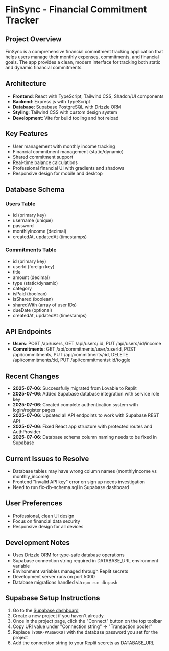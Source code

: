# FinSync - Financial Commitment Tracker

## Project Overview
FinSync is a comprehensive financial commitment tracking application that helps users manage their monthly expenses, commitments, and financial goals. The app provides a clean, modern interface for tracking both static and dynamic financial commitments.

## Architecture
- **Frontend**: React with TypeScript, Tailwind CSS, Shadcn/UI components
- **Backend**: Express.js with TypeScript
- **Database**: Supabase PostgreSQL with Drizzle ORM
- **Styling**: Tailwind CSS with custom design system
- **Development**: Vite for build tooling and hot reload

## Key Features
- User management with monthly income tracking
- Financial commitment management (static/dynamic)
- Shared commitment support
- Real-time balance calculations
- Professional financial UI with gradients and shadows
- Responsive design for mobile and desktop

## Database Schema
### Users Table
- id (primary key)
- username (unique)
- password
- monthlyIncome (decimal)
- createdAt, updatedAt (timestamps)

### Commitments Table
- id (primary key)
- userId (foreign key)
- title
- amount (decimal)
- type (static/dynamic)
- category
- isPaid (boolean)
- isShared (boolean)
- sharedWith (array of user IDs)
- dueDate (optional)
- createdAt, updatedAt (timestamps)

## API Endpoints
- **Users**: POST /api/users, GET /api/users/:id, PUT /api/users/:id/income
- **Commitments**: GET /api/commitments/user/:userId, POST /api/commitments, PUT /api/commitments/:id, DELETE /api/commitments/:id, PUT /api/commitments/:id/toggle

## Recent Changes
- **2025-07-06**: Successfully migrated from Lovable to Replit
- **2025-07-06**: Added Supabase database integration with service role key
- **2025-07-06**: Created complete authentication system with login/register pages
- **2025-07-06**: Updated all API endpoints to work with Supabase REST API
- **2025-07-06**: Fixed React app structure with protected routes and AuthProvider
- **2025-07-06**: Database schema column naming needs to be fixed in Supabase

## Current Issues to Resolve
- Database tables may have wrong column names (monthlyIncome vs monthly_income)
- Frontend "Invalid API key" error on sign up needs investigation
- Need to run fix-db-schema.sql in Supabase dashboard

## User Preferences
- Professional, clean UI design
- Focus on financial data security
- Responsive design for all devices

## Development Notes
- Uses Drizzle ORM for type-safe database operations
- Supabase connection string required in DATABASE_URL environment variable
- Environment variables managed through Replit secrets
- Development server runs on port 5000
- Database migrations handled via `npm run db:push`

## Supabase Setup Instructions
1. Go to the [Supabase dashboard](https://supabase.com/dashboard/projects)
2. Create a new project if you haven't already
3. Once in the project page, click the "Connect" button on the top toolbar
4. Copy URI value under "Connection string" -> "Transaction pooler"
5. Replace `[YOUR-PASSWORD]` with the database password you set for the project
6. Add the connection string to your Replit secrets as DATABASE_URL